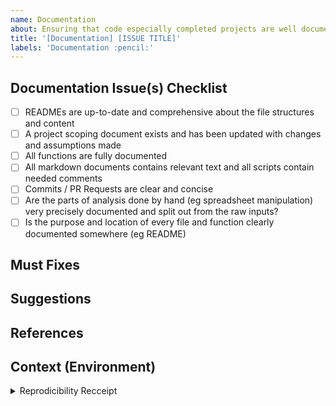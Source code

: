 ```yaml
---
name: Documentation
about: Ensuring that code especially completed projects are well documented
title: '[Documentation] [ISSUE TITLE]'
labels: 'Documentation :pencil:'
---
```


<!--- Provide a general summary of the issue in the Title above -->

## Documentation Issue(s) Checklist
<!--- Check the documentation checklist below to highlight issues --->

- [ ] READMEs are up-to-date and comprehensive about the file structures and content
- [ ] A project scoping document exists and has been updated with changes and assumptions made
- [ ] All functions are fully documented
- [ ] All markdown documents contains relevant text and all scripts contain needed comments
- [ ] Commits / PR Requests are clear and concise
- [ ] Are the parts of analysis done by hand (eg spreadsheet manipulation) very precisely documented and split out from the raw inputs?
- [ ] Is the purpose and location of every file and function clearly documented somewhere (eg README)

## Must Fixes
<!--- Write out documentation that must be added or adjusted --->

## Suggestions
<!--- Write out guidance for ways to improve documentation. Can be non-essentials --->

## References
<!--- If there's any sites or references you would recommend, link to it here -->

## Context (Environment)
<!--- copy and paste results from the r chunk below if doing from within Github Issues --->

<details><summary>Reprodicibility Recceipt</summary>

```r
# Datetime
Sys.time()

# Repo
git2r::repository()

# Session Info
sessioninfo::session_info()
```

</details>
